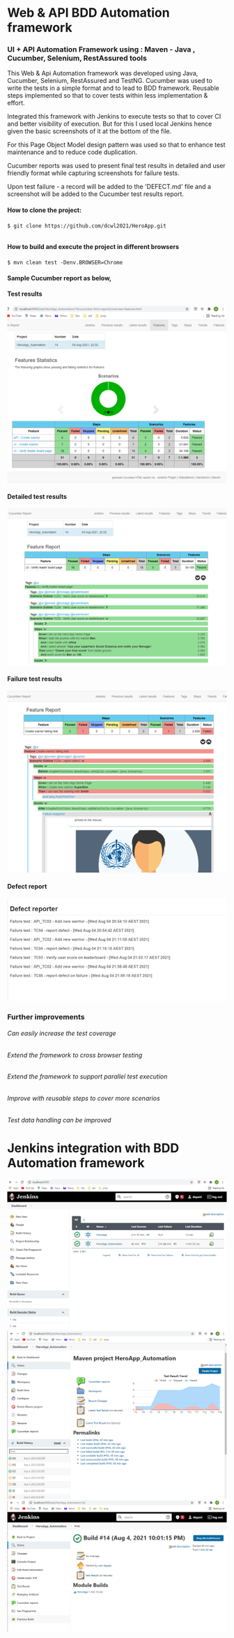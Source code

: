# Web & API BDD Automation framework
### UI + API Automation Framework using : Maven - Java , Cucumber, Selenium, RestAssured tools

This Web & Api Automation framework was developed using Java, Cucumber, Selenium, RestAssured and TestNG. Cucumber was used to write the tests in a simple format and to lead to BDD framework.
Reusable steps implemented so that to cover tests within less implementation & effort.

Integrated this framework with Jenkins to execute tests so that to cover CI and better visibility of execution.
But for this I used local Jenkins hence given the basic screenshots of it at the bottom of the file.


For this Page Object Model design pattern was used so that to enhance test maintenance and to reduce code duplication.

Cucumber reports was used to present final test results in detailed and user friendly format while capturing screenshots for failure tests.

Upon test failure - a record will be added to the 'DEFECT.md' file and a screenshot will be added to the Cucumber test results report.

####
####
####

#### How to clone the project:
    $ git clone https://github.com/dcwl2021/HeroApp.git
  ###### 

#### How to build and execute the project in different browsers

    $ mvn clean test -Denv.BROWSER=Chrome
  

#### Sample Cucumber report as below, 


####
#### Test results

![Test results](src/test/resources/resources/images/results.png)

####
#### Detailed test results

![Detailed test results](src/test/resources/resources/images/results1.png)

####
#### Failure test results

![Failure test results](src/test/resources/resources/images/results2.png)

####
#### Defect report

![Defect report](src/test/resources/resources/images/defect_report.png)




### Further improvements

###### Can easily increase the test coverage
###### Extend the framework to cross browser testing
###### Extend the framework to support parallel test execution
###### Improve with reusable steps to cover more scenarios
###### Test data handling can be improved


# Jenkins integration with BDD Automation framework

![Test results](src/test/resources/resources/images/j1.png)
![Test results](src/test/resources/resources/images/j2.png)
![Test results](src/test/resources/resources/images/j3.png)